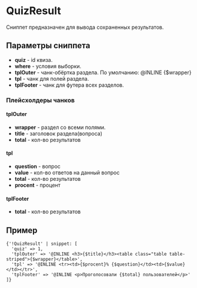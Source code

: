 # QuizResult

Сниппет предназначен для вывода сохраненных результатов.

## Параметры сниппета

* **quiz** - id квиза.
* **where** - условия выборки.
* **tplOuter** - чанк-обёртка раздела. По умолчанию: @INLINE {$wrapper}
* **tpl** - чанк для полей раздела.
* **tplFooter** - чанк для футера всех разделов.

### Плейсхолдеры чанков

#### tplOuter

* **wrapper** - раздел со всеми полями.
* **title** - заголовок раздела(вопроса)
* **total** - кол-во результатов

#### tpl

* **question** - вопрос
* **value** - кол-во ответов на данный вопрос
* **total** - кол-во результатов
* **procent** - процент

#### tplFooter

* **total** - кол-во результатов

## Пример

```fenom
{'!QuizResult' | snippet: [
  'quiz' => 1,
  'tplOuter' => '@INLINE <h3>{$title}</h3><table class="table table-striped">{$wrapper}</table>',
  'tpl' => '@INLINE <tr><td>{$procent}% {$question}</td><td>{$value}</td></tr>',
  'tplFooter' => '@INLINE <p>Проголосовали {$total} пользователей</p>'
]}
